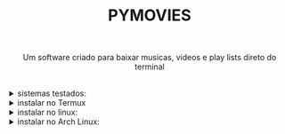 <h1 text align='center'>PYMOVIES</h1></br>
<p text align='center'>Um software criado para baixar musicas, videos e play lists direto do terminal</p></br>

<details>
  <summary>sistemas testados:</summary></br>
   <li> Termux
   <li> Linux
   <li> Arch
</details>
<details>
  <summary>instalar no Termux</summary>

    pkg install python -y && pkg install git -y
    pip install pymovies
    git clone https://github.com/AsmIstrutor/py_movies
    cd py_movies
    python py_movie

</details>
<details>
  <summary>instalar no linux:</summary>

    apt-get install python -y && apt-get install git -y
    pip install pymovies
    git clone https://github.com/AsmInstrutor/py_movies
    cd py_movies
    python py_movie

</details>
<details>
  <summary>instalar no Arch Linux:</summary>

    pacman -S install git -y && pacman -S install python -y
    pip install pymovies
    git clone https://github.com/AsmInstrutor/py_movies
    cd py_movies
    python py_movie

</details>
